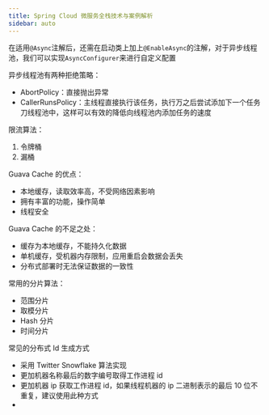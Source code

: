 ```yaml
---
title: Spring Cloud 微服务全栈技术与案例解析
sidebar: auto
---
```


在适用`@Async`注解后，还需在启动类上加上`@EnableAsync`的注解，对于异步线程池，我们可以实现`AsyncConfigurer`来进行自定义配置

异步线程池有两种拒绝策略：

-   AbortPolicy：直接抛出异常
-   CallerRunsPolicy：主线程直接执行该任务，执行万之后尝试添加下一个任务刀线程池中，这样可以有效的降低向线程池内添加任务的速度

限流算法：

1. 令牌桶
2. 漏桶

Guava Cache 的优点：

-   本地缓存，读取效率高，不受网络因素影响
-   拥有丰富的功能，操作简单
-   线程安全

Guava Cache 的不足之处：

-   缓存为本地缓存，不能持久化数据
-   单机缓存，受机器内存限制，应用重启会数据会丢失
-   分布式部署时无法保证数据的一致性

常用的分片算法：

-   范围分片
-   取模分片
-   Hash 分片
-   时间分片

常见的分布式 Id 生成方式

-   采用 Twitter Snowflake 算法实现
-   更加机器名称最后的数字编号取得工作进程 id
-   更加机器 ip 获取工作进程 id，如果线程机器的 ip 二进制表示的最后 10 位不重复，建议使用此种方式
-
